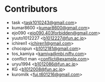 Contributors
==============

* task \<task1010243@gmail.com>
* kumar8600 \<kumar8600@gmail.com>
* ejo090 \<ejo090.403forbidden@gmail.com>
* yuuto1012227 \<b1012227@fun.ac.jp>
* ichiren1 \<ichiren1@gmail.com>
* chocopun \<b1012181@gmail.com>
* tos_kamiya \<kamiya@mbj.nifty.com>
* conflict man \<conflict@example.com>
* uryu1994 \<b1012086@fun.ac.jp>
* KG  \<b1012008@fun.ac.jp>
* kuromilk \<fuj.t601216@gmail.com>
